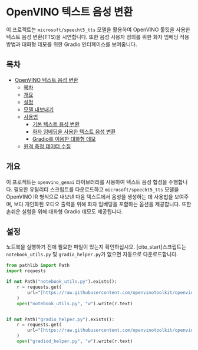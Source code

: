 # OpenVINO 텍스트 음성 변환

이 프로젝트는 `microsoft/speecht5_tts` 모델을 활용하여 OpenVINO 툴킷을 사용한 텍스트 음성 변환(TTS)을 시연합니다. 또한 음성 사용자 정의를 위한 화자 임베딩 적용 방법과 대화형 데모를 위한 Gradio 인터페이스를 보여줍니다.

## 목차
- [OpenVINO 텍스트 음성 변환](#openvino-텍스트-음성-변환)
  - [목차](#목차)
  - [개요](#개요)
  - [설정](#설정)
  - [모델 내보내기](#모델-내보내기)
  - [사용법](#사용법)
    - [기본 텍스트 음성 변환](#기본-텍스트-음성-변환)
    - [화자 임베딩을 사용한 텍스트 음성 변환](#화자-임베딩을-사용한-텍스트-음성-변환)
    - [Gradio를 이용한 대화형 데모](#gradio를-이용한-대화형-데모)
  - [원격 측정 데이터 수집](#원격-측정-데이터-수집)

## 개요

이 프로젝트는 `openvino_genai` 라이브러리를 사용하여 텍스트 음성 합성을 수행합니다. 필요한 유틸리티 스크립트를 다운로드하고 `microsoft/speecht5_tts` 모델을 OpenVINO IR 형식으로 내보낸 다음 텍스트에서 음성을 생성하는 데 사용법을 보여주며, 보다 개인화된 오디오 출력을 위해 화자 임베딩을 포함하는 옵션을 제공합니다. 또한 손쉬운 실험을 위해 대화형 Gradio 데모도 제공됩니다.

## 설정

노트북을 실행하기 전에 필요한 파일이 있는지 확인하십시오. [cite_start]스크립트는 `notebook_utils.py` 및 `gradio_helper.py`가 없으면 자동으로 다운로드합니다.

```python
from pathlib import Path
import requests

if not Path("notebook_utils.py").exists():
    r = requests.get(
        url="[https://raw.githubusercontent.com/openvinotoolkit/openvino_notebooks/latest/utils/notebook_utils.py](https://raw.githubusercontent.com/openvinotoolkit/openvino_notebooks/latest/utils/notebook_utils.py)",
    )
    open("notebook_utils.py", "w").write(r.text)


if not Path("gradio_helper.py").exists():
    r = requests.get(
        url="[https://raw.githubusercontent.com/openvinotoolkit/openvino_notebooks/latest/notebooks/text-to-speech-genai/gradio_helper.py](https://raw.githubusercontent.com/openvinotoolkit/openvino_notebooks/latest/notebooks/text-to-speech-genai/gradio_helper.py)",
    )
    open("gradiod_helper.py", "w").write(r.text)

